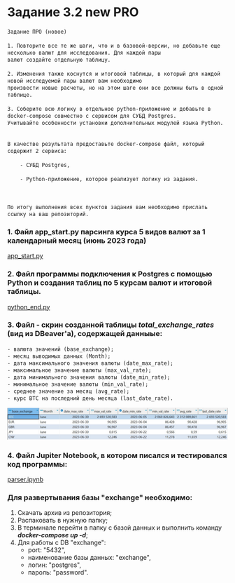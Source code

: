 # Задание 3.2 new PRO
```
Задание ПРО (новое)

1. Повторите все те же шаги, что и в базовой-версии, но добавьте еще несколько валют для исследования. Для каждой пары 
валют создайте отдельную таблицу.

2. Изменения также коснутся и итоговой таблицы, в который для каждой новой исследуемой пары валют вам необходимо 
произвести новые расчеты, но на этом шаге они все должны быть в одной таблице.

3. Соберите всю логику в отдельное python-приложение и добавьте в docker-compose совместно с сервисом для СУБД Postgres. 
Учитывайте особенности установки дополнительных модулей языка Python.


В качестве результата предоставьте docker-compose файл, который содержит 2 сервиса:

    - СУБД Postgres,

    - Python-приложение, которое реализует логику из задания.

 

По итогу выполнения всех пунктов задания вам необходимо прислать ссылку на ваш репозиторий.
```

### 1. Файл app_start.py парсинга курса 5 видов валют за 1 календарный месяц (июнь 2023 года)
[app_start.py](app_start.py)

### 2. Файл программы подключения к Postgres с помощью Python и создания таблиц по 5 курсам валют и итоговой таблицы.
[python_end.py](python_end.py)

### 3. Файл - скрин созданной таблицы ***total_exchange_rates*** (вид из DBeaver'а), содержащей данныые:
    - валюта значений (base_exchange);
    - месяц выводимых данных (Month);
    - дата максимального значения валюты (date_max_rate);
    - максимальное значение валюты (max_val_rate);
    - дата минимального значения валюты (date_min_rate);
    - минимальное значение валюты (min_val_rate);
    - среднее значение за месяц (avg_rate);
    - курс BTC на последний день месяца (last_date_rate).

![result_query.jpg](result_query.jpg)

### 4. Файл Jupiter Notebook, в котором писался и тестировался код программы:
[parser.ipynb](parser.ipynb)

### Для развертывания базы "exchange" необходимо:
1. Скачать архив из репозитория;
2. Распаковать в нужную папку;
3. В терминале перейти в папку с базой данных и выполнить команду ***docker-compose up -d***;
4. Для работы с DB "exchange":
    - port: "5432", 
    - наименование базы данных: "exchange", 
    - логин: "postgres", 
    - пароль: "password".